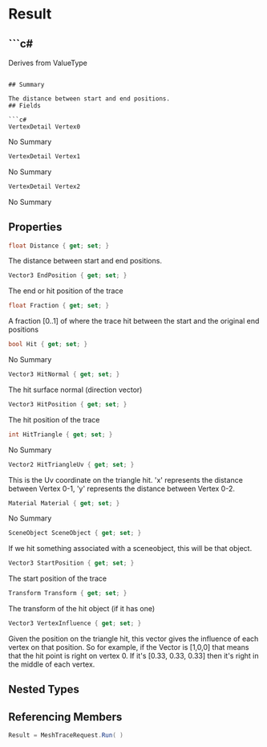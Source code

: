 # Result

## ```c#
Derives from ValueType
```

## Summary

The distance between start and end positions.
## Fields

```c#
VertexDetail Vertex0
```
No Summary
```c#
VertexDetail Vertex1
```
No Summary
```c#
VertexDetail Vertex2
```
No Summary
## Properties

```c#
float Distance { get; set; } 
```
The distance between start and end positions.
```c#
Vector3 EndPosition { get; set; } 
```
The end or hit position of the trace
```c#
float Fraction { get; set; } 
```
A fraction [0..1] of where the trace hit between the start and the original end positions
```c#
bool Hit { get; set; } 
```
No Summary
```c#
Vector3 HitNormal { get; set; } 
```
The hit surface normal (direction vector)
```c#
Vector3 HitPosition { get; set; } 
```
The hit position of the trace
```c#
int HitTriangle { get; set; } 
```
No Summary
```c#
Vector2 HitTriangleUv { get; set; } 
```
This is the Uv coordinate on the triangle hit. 'x' represents the distance between Vertex 0-1, 'y' represents the distance between Vertex 0-2.
```c#
Material Material { get; set; } 
```
No Summary
```c#
SceneObject SceneObject { get; set; } 
```
If we hit something associated with a sceneobject, this will be that object.
```c#
Vector3 StartPosition { get; set; } 
```
The start position of the trace
```c#
Transform Transform { get; set; } 
```
The transform of the hit object (if it has one)
```c#
Vector3 VertexInfluence { get; set; } 
```
Given the position on the triangle hit, this vector gives the influence of each vertex on that position.
So for example, if the Vector is [1,0,0] that means that the hit point is right on vertex 0. If it's [0.33, 0.33, 0.33] then it's
right in the middle of each vertex.
## Nested Types

## Referencing Members

```c#
Result = MeshTraceRequest.Run( ) 
```
